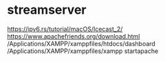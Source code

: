 # streamserver
https://ipv6.rs/tutorial/macOS/Icecast_2/
https://www.apachefriends.org/download.html
/Applications/XAMPP/xamppfiles/htdocs/dashboard
/Applications/XAMPP/xamppfiles/xampp startapache
